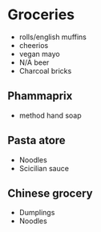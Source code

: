 
# Groceries

- rolls/english muffins
- cheerios
- vegan mayo
- N/A beer
- Charcoal bricks

## Phammaprix

- method hand soap

## Pasta atore

- Noodles
- Scicilian sauce

## Chinese grocery

- Dumplings
- Noodles
